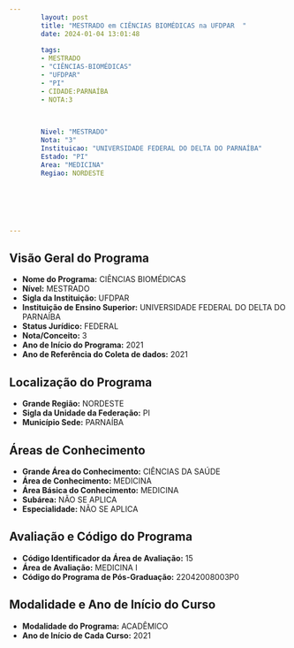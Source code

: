 ```yaml
---
        layout: post
        title: "MESTRADO em CIÊNCIAS BIOMÉDICAS na UFDPAR  "
        date: 2024-01-04 13:01:48
     
        tags:
        - MESTRADO
        - "CIÊNCIAS-BIOMÉDICAS"
        - "UFDPAR"
        - "PI"
        - CIDADE:PARNAÍBA
        - NOTA:3
        
       

        Nivel: "MESTRADO"
        Nota: "3"
        Instituicao: "UNIVERSIDADE FEDERAL DO DELTA DO PARNAÍBA"
        Estado: "PI"
        Area: "MEDICINA"
        Regiao: NORDESTE
        
        
        
        
        
        
---
```

## Visão Geral do Programa
- **Nome do Programa:** CIÊNCIAS BIOMÉDICAS
- **Nível:** MESTRADO
- **Sigla da Instituição:** UFDPAR
- **Instituição de Ensino Superior:** UNIVERSIDADE FEDERAL DO DELTA DO PARNAÍBA
- **Status Jurídico:** FEDERAL
- **Nota/Conceito:** 3
- **Ano de Início do Programa:** 2021
- **Ano de Referência do Coleta de dados:** 2021

## Localização do Programa
- **Grande Região:** NORDESTE
- **Sigla da Unidade da Federação:** PI
- **Município Sede:** PARNAÍBA

## Áreas de Conhecimento
- **Grande Área do Conhecimento:** CIÊNCIAS DA SAÚDE
- **Área de Conhecimento:** MEDICINA
- **Área Básica do Conhecimento:** MEDICINA
- **Subárea:** NÃO SE APLICA
- **Especialidade:** NÃO SE APLICA

## Avaliação e Código do Programa
- **Código Identificador da Área de Avaliação:** 15
- **Área de Avaliação:** MEDICINA I
- **Código do Programa de Pós-Graduação:** 22042008003P0


## Modalidade e Ano de Início do Curso
- **Modalidade do Programa:** ACADÊMICO
- **Ano de Início de Cada Curso:** 2021
